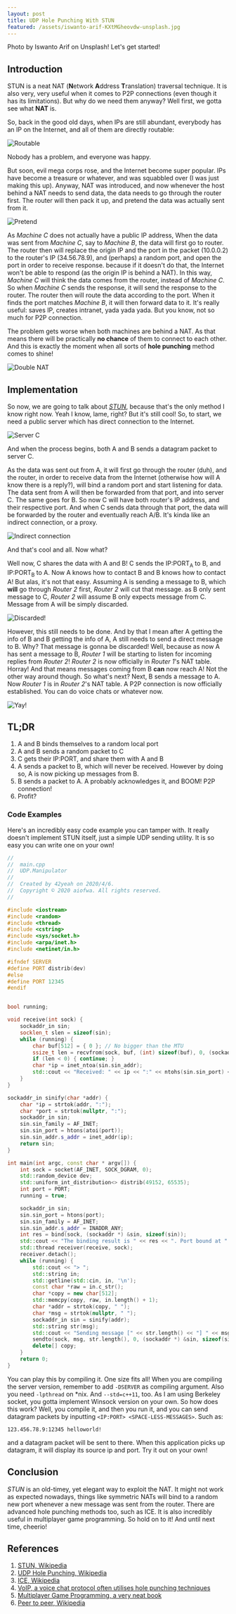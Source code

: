 ```yaml
---
layout: post
title: UDP Hole Punching With STUN
featured: /assets/iswanto-arif-KXtMGheovdw-unsplash.jpg
---
```


Photo by Iswanto Arif on Unsplash! Let's get started!

## Introduction

STUN is a neat NAT (**N**etwork **A**ddress **T**ranslation) traversal technique. It is also very, very useful when it comes to P2P connections (even though it has its limitations). But why do we need them anyway? Well first, we gotta see what __NAT__ is.

So, back in the good old days, when IPs are still abundant, everybody has an IP on the Internet, and all of them are directly routable:

![Routable](/assets/stun/good.old.days.jpg)

Nobody has a problem, and everyone was happy.

But soon, evil mega corps rose, and the Internet become super popular. IPs have become a treasure or whatever, and was squabbled over (I was just making this up). Anyway, NAT was introduced, and now whenever the host behind a NAT needs to send data, the data needs to go through the router first. The router will then pack it up, and pretend the data was actually sent from it.

![Pretend](/assets/stun/bad.nat.jpg)

As _Machine C_ does not actually have a public IP address, When the data was sent from _Machine C_, say to _Machine B_, the data will first go to router. The router then will replace the origin IP and the port in the packet (10.0.0.2) to the router's IP (34.56.78.9), and (perhaps) a random port, and open the port in order to receive response. because if it doesn't do that, the Internet won't be able to respond (as the origin IP is behind a NAT). In this way, _Machine C_ will think the data comes from the router, instead of _Machine C_. So when _Machine C_ sends the response, it will send the response to the router. The router then will route the data according to the port. When it finds the port matches _Machine B_, it will then forward data to it. It's really useful: saves IP, creates intranet, yada yada yada. But you know, not so much for P2P connection.

The problem gets worse when both machines are behind a NAT. As that means there will be practically __no chance__ of them to connect to each other. And this is exactly the moment when all sorts of __hole punching__ method comes to shine!

![Double NAT](/assets/stun/double.nat.jpg)

## Implementation

So now, we are going to talk about [_STUN_](https://en.wikipedia.org/wiki/STUN), because that's the only method I know right now. Yeah I know, lame, right? But it's still cool! So, to start, we need a public server which has direct connection to the Internet.

![Server C](/assets/stun/public.server.jpg)

And when the process begins, both A and B sends a datagram packet to server C.

As the data was sent out from A, it will first go through the router (duh), and the router, in order to receive data from the Internet (otherwise how will A know there is a reply?), will bind a random port and start listening for data. The data sent from A will then be forwarded from that port, and into server C. The same goes for B. So now C will have both router's IP address, and their respective port. And when C sends data through that port, the data will be forwarded by the router and eventually reach A/B. It's kinda like an indirect connection, or a proxy.

![Indirect connection](/assets/stun/indirect.connection.jpg)

And that's cool and all. Now what?

Well now, C shares the data with A and B! C sends the IP:PORT<sub>A</sub> to B, and IP:PORT<sub>B</sub> to A. Now A knows how to contact B and B knows how to contact A! But alas, it's not that easy. Assuming A is sending a message to B, which __will__ go through _Router 2_ first, _Router 2_ will cut that message. as B only sent message to C, _Router 2_ will assume B only expects message from C. Message from A will be simply discarded.

![Discarded!](/assets/stun/discarded.jpg)

However, this still needs to be done. And by that I mean after A getting the info of B and B getting the info of A, A still needs to send a direct message to B. Why? That message is gonna be discarded! Well, because as now A has sent a message to B, _Router 1_ will be starting to listen for incoming replies from _Router 2_! _Router 2_ is now officially in _Router 1_'s NAT table. Horray! And that means messages coming from B __can__ now reach A! Not the other way around though. So what's next? Next, B sends a message to A. Now _Router 1_ is in _Router 2_'s NAT table. A P2P connection is now officially established. You can do voice chats or whatever now.

![Yay!](/assets/stun/yay.jpg)

## TL;DR

1. A and B binds themselves to a random local port
2. A and B sends a random packet to C
3. C gets their IP:PORT, and share them with A and B
4. A sends a packet to B, which will never be received. However by doing so, A is now picking up messages from B.
5. B sends a packet to A. A probably acknowledges it, and BOOM! P2P connection!
6. Profit?

### Code Examples

Here's an incredibly easy code example you can tamper with. It really doesn't implement STUN itself, just a simple UDP sending utility. It is so easy you can write one on your own!

```c++
//
//  main.cpp
//  UDP.Manipulator
//
//  Created by 42yeah on 2020/4/6.
//  Copyright © 2020 aiofwa. All rights reserved.
//

#include <iostream>
#include <random>
#include <thread>
#include <cstring>
#include <sys/socket.h>
#include <arpa/inet.h>
#include <netinet/in.h>

#ifndef SERVER
#define PORT distrib(dev)
#else
#define PORT 12345
#endif


bool running;

void receive(int sock) {
    sockaddr_in sin;
    socklen_t slen = sizeof(sin);
    while (running) {
        char buf[512] = { 0 }; // No bigger than the MTU
        ssize_t len = recvfrom(sock, buf, (int) sizeof(buf), 0, (sockaddr *) &sin, &slen);
        if (len < 0) { continue; }
        char *ip = inet_ntoa(sin.sin_addr);
        std::cout << "Received: " << ip << ":" << ntohs(sin.sin_port) << " [" << len << "]: " << std::string(buf) << std::endl;
    }
}

sockaddr_in sinify(char *addr) {
    char *ip = strtok(addr, ":");
    char *port = strtok(nullptr, ":");
    sockaddr_in sin;
    sin.sin_family = AF_INET;
    sin.sin_port = htons(atoi(port));
    sin.sin_addr.s_addr = inet_addr(ip);
    return sin;
}

int main(int argc, const char * argv[]) {
    int sock = socket(AF_INET, SOCK_DGRAM, 0);
    std::random_device dev;
    std::uniform_int_distribution<> distrib(49152, 65535);
    int port = PORT;
    running = true;

    sockaddr_in sin;
    sin.sin_port = htons(port);
    sin.sin_family = AF_INET;
    sin.sin_addr.s_addr = INADDR_ANY;
    int res = bind(sock, (sockaddr *) &sin, sizeof(sin));
    std::cout << "The binding result is " << res << ". Port bound at " << port << std::endl;
    std::thread receiver(receive, sock);
    receiver.detach();
    while (running) {
        std::cout << "> ";
        std::string in;
        std::getline(std::cin, in, '\n');
        const char *raw = in.c_str();
        char *copy = new char[512];
        std::memcpy(copy, raw, in.length() + 1);
        char *addr = strtok(copy, " ");
        char *msg = strtok(nullptr, " ");
        sockaddr_in sin = sinify(addr);
        std::string str(msg);
        std::cout << "Sending message [" << str.length() << "] " << msg << " to " << inet_ntoa(sin.sin_addr) << ":" << ntohs(sin.sin_port) << std::endl;
        sendto(sock, msg, str.length(), 0, (sockaddr *) &sin, sizeof(sin));
        delete[] copy;
    }
    return 0;
}
```

You can play this by compiling it. One size fits all! When you are compiling the server version, remember to add `-DSERVER` as compiling argument. Also you need `-lpthread` on *nix. And `--std=c++11`, too. As I am using Berkeley socket, you gotta implement Winsock version on your own. So how does this work? Well, you compile it, and then you run it, and you can send datagram packets by inputting `<IP:PORT> <SPACE-LESS-MESSAGES>`. Such as: 

```
123.456.78.9:12345 helloworld!
```

and a datagram packet will be sent to there. When this application picks up datagram, it will display its source ip and port. Try it out on your own!

## Conclusion

_STUN_ is an old-timey, yet elegant way to exploit the NAT. It might not work as expected nowadays, things like symmetric NATs will bind to a random new port whenever a new message was sent from the router. There are advanced hole punching methods too, such as ICE. It is also incredibly useful in multiplayer game programming. So hold on to it! And until next time, cheerio!

## References

1. [STUN, Wikipedia](https://en.wikipedia.org/wiki/STUN)
2. [UDP Hole Punching, Wikipedia](https://en.wikipedia.org/wiki/UDP_hole_punching)
3. [ICE, Wikipedia](https://en.wikipedia.org/wiki/Interactive_Connectivity_Establishment)
4. [VoIP, a voice chat protocol often utilises hole punching techniques](https://en.wikipedia.org/wiki/Voice_over_Internet_Protocol)
5. [Multiplayer Game Programming, a very neat book](https://www.amazon.com/Multiplayer-Game-Programming-Architecting-Networked/dp/0134034309)
6. [Peer to peer, Wikipedia](https://en.wikipedia.org/wiki/Peer-to-peer)
